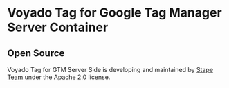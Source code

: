 # Voyado Tag for Google Tag Manager Server Container


## Open Source

Voyado Tag for GTM Server Side is developing and maintained by [Stape Team](https://stape.io/) under the Apache 2.0 license.
